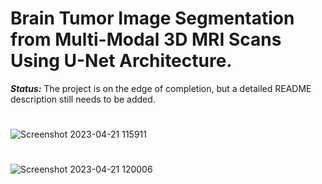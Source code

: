 # Brain Tumor Image Segmentation from Multi-Modal 3D MRI Scans Using U-Net Architecture.


***_Status:_*** The project is on the edge of completion, but a detailed README description still needs to be added.
#
![Screenshot 2023-04-21 115911](https://user-images.githubusercontent.com/111432785/233558558-c1e6e559-02d2-40cf-b9cc-b1e0d06615db.png)

# 
![Screenshot 2023-04-21 120006](https://user-images.githubusercontent.com/111432785/233558575-6adb9605-dbfb-402d-a17c-9565d9b84f4a.png)

